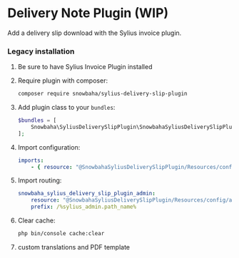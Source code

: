 # Delivery Note Plugin (WIP)

Add a delivery slip download with the Sylius invoice plugin.


### Legacy installation

1. Be sure to have Sylius Invoice Plugin installed

3. Require plugin with composer:

    ```bash
    composer require snowbaha/sylius-delivery-slip-plugin
    ```

4. Add plugin class to your `bundles`:

    ```php
    $bundles = [
        Snowbaha\SyliusDeliverySlipPlugin\SnowbahaSyliusDeliverySlipPlugin::class => ['all' => true],
    ];
    ```

5. Import configuration:

    ```yaml
    imports:
        - { resource: "@SnowbahaSyliusDeliverySlipPlugin/Resources/config/config.yml" }
    ```

6. Import routing:

    ```yaml
    snowbaha_sylius_delivery_slip_plugin_admin:
        resource: "@SnowbahaSyliusDeliverySlipPlugin/Resources/config/app/routing/admin.yml"
        prefix: /%sylius_admin.path_name%
    ```

7. Clear cache:

    ```bash
    php bin/console cache:clear
    ```

8. custom translations and  PDF template


